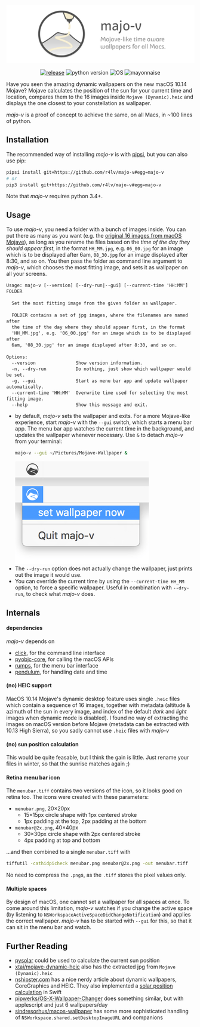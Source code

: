 ![majo-v banner](assets/banner.png)

<p align="center">
  <a href="https://github.com/r4lv/majo-v/releases"><img alt="release" src="https://img.shields.io/badge/release-v0.3.1-555.svg"></a>
  <img alt="python version" src="https://img.shields.io/badge/python-3.4%E2%80%933.7-555.svg">
  <img alt="OS" src="https://img.shields.io/badge/OS-macOS%2010.11+-555.svg?label=OS">
  <img alt="mayonnaise" src="https://img.shields.io/badge/mayonnaise-lots-555.svg">
</p>

Have you seen the amazing dynamic wallpapers on the new macOS 10.14 Mojave? Mojave calculates the position of the sun for your current time and location, compares them to the 16 images inside `Mojave (Dynamic).heic` and displays the one closest to your constellation as wallpaper.

*majo-v* is a proof of concept to achieve the same, on all Macs, in ~100 lines of python.


## Installation

The recommended way of installing *majo-v* is with [pipsi](https://github.com/mitsuhiko/pipsi), but you can also use pip:

``` bash
pipsi install git+https://github.com/r4lv/majo-v#egg=majo-v
# or
pip3 install git+https://github.com/r4lv/majo-v#egg=majo-v
```

Note that *majo-v* requires python 3.4+.


## Usage

To use *majo-v*, you need a folder with a bunch of images inside. You can put there as many as you want (e.g. the [original 16 images from macOS Mojave](https://technastic.com/macos-mojave-dynamic-wallpapers/)), as long as you rename the files based on the *time of the day they should appear first*, in the format `HH_MM.jpg`, e.g. `06_00.jpg` for an image which is to be displayed after 6am, `08_30.jpg` for an image displayed after 8:30, and so on. You then pass the folder as command line argument to *majo-v*, which chooses the most fitting image, and sets it as wallpaper on all your screens.

``` text
Usage: majo-v [--version] [--dry-run|--gui] [--current-time 'HH:MM'] FOLDER

  Set the most fitting image from the given folder as wallpaper.

  FOLDER contains a set of jpg images, where the filenames are named after
  the time of the day where they should appear first, in the format
  'HH_MM.jpg', e.g. '06_00.jpg' for an image which is to be displayed after
  6am, '08_30.jpg' for an image displayed after 8:30, and so on.

Options:
  --version               Show version information.
  -n, --dry-run           Do nothing, just show which wallpaper would be set.
  -g, --gui               Start as menu bar app and update wallpaper automatically.
  --current-time 'HH:MM'  Overwrite time used for selecting the most fitting image.
  --help                  Show this message and exit.
```

- by default, *majo-v* sets the wallpaper and exits. For a more Mojave-like experience, start *majo-v* with the `--gui` switch, which starts a menu bar app. The menu bar app watches the current time in the background, and updates the wallpaper whenever necessary. Use `&` to detach *majo-v* from your terminal:
   ``` bash
   majo-v --gui ~/Pictures/Mojave-Wallpaper &
   ```
   ![menu bar icon screenshot](assets/screenshot-menubar.png)
- The `--dry-run` option does not actually change the wallpaper, just prints out the image it would use.
- You can override the current time by using the `--current-time HH_MM` option, to force a specific wallpaper. Useful in combination with `--dry-run`, to check what *majo-v* does.



## Internals

#### dependencies

*majo-v* depends on

- [click](https://click.palletsprojects.com), for the command line interface
- [pyobjc-core](https://pythonhosted.org/pyobjc/), for calling the macOS APIs
- [rumps](https://github.com/jaredks/rumps), for the menu bar interface
- [pendulum](https://pendulum.eustace.io), for handling date and time


#### (no) HEIC support

MacOS 10.14 Mojave's dynamic desktop feature uses single `.heic` files which contain a sequence of 16 images, together with metadata (altitude & azimuth of the sun in every image, and index of the default *dark* and *light* images when dynamic mode is disabled). I found no way of extracting the images on macOS version before Mojave (metadata can be extracted with 10.13 High Sierra), so you sadly cannot use `.heic` files with *majo-v*


#### (no) sun position calculation

This would be quite feasable, but I think the gain is little. Just rename your files in winter, so that the sunrise matches again ;)


#### Retina menu bar icon

The `menubar.tiff` contains two versions of the icon, so it looks good on retina too. The icons were created with these parameters:

- `menubar.png`, 20×20px
  - 15×15px circle shape with 1px centered stroke
  - 1px padding at the top, 2px padding at the bottom
- `menubar@2x.png`, 40×40px
  - 30×30px circle shape with 2px centered stroke
  - 4px padding at top and bottom

…and then combined to a single `menubar.tiff` with
``` bash
tiffutil -cathidpicheck menubar.png menubar@2x.png -out menubar.tiff
```

No need to compress the `.png`s, as the `.tiff` stores the pixel values only.


#### Multiple spaces

By design of macOS, one cannot set a wallpaper for all spaces at once. To come around this limitation, *majo-v* watches if you change the active space (by listening to `NSWorkspaceActiveSpaceDidChangeNotification`) and applies the correct wallpaper. *majo-v* has to be started with `--gui` for this, so that it can sit in the menu bar and watch.


## Further Reading

- [pysolar](https://github.com/pingswept/pysolar) could be used to calculate the current sun position
- [xtai/mojave-dynamic-heic](https://github.com/xtai/mojave-dynamic-heic) also has the extracted jpg from `Mojave (Dynamic).heic`
- [nshipster.com](https://nshipster.com/macos-dynamic-desktop/) has a nice nerdy article about dynamic wallpapers, CoreGraphics and HEIC. They also implemented a [solar position calculation](https://github.com/NSHipster/DynamicDesktop/blob/master/SolarPosition.playground/Sources/SolarPosition.swift) in Swift
- [pipwerks/OS-X-Wallpaper-Changer](https://github.com/pipwerks/OS-X-Wallpaper-Changer/) does something similar, but with applescript and just 6 wallpapers/day
- [sindresorhus/macos-wallpaper](https://github.com/sindresorhus/macos-wallpaper/blob/master/Sources/wallpaper/Wallpaper.swift) has some more sophisticated handling of `NSWorkspace.shared.setDesktopImageURL` and companions
